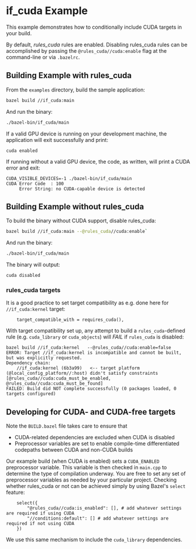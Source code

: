 # if_cuda Example

This example demonstrates how to conditionally include CUDA targets in your build.

By default, _rules_cuda_ rules are enabled. Disabling rules_cuda rules can be accomplished by passing the `@rules_cuda//cuda:enable`
flag at the command-line or via `.bazelrc`.

## Building Example with rules_cuda

From the `examples` directory, build the sample application:

```bash
bazel build //if_cuda:main
```

And run the binary:

```bash
./bazel-bin/if_cuda/main
```

If a valid GPU device is running on your development machine, the application will exit successfully and print:

```
cuda enabled
```

If running without a valid GPU device, the code, as written, will print a CUDA error and exit:

```
CUDA_VISIBLE_DEVICES=-1 ./bazel-bin/if_cuda/main
CUDA Error Code  : 100
     Error String: no CUDA-capable device is detected
```

## Building Example without rules_cuda

To build the binary without CUDA support, disable rules_cuda:

```bash
bazel build //if_cuda:main --@rules_cuda//cuda:enable`
```

And run the binary:

```bash
./bazel-bin/if_cuda/main
```

The binary will output:

```
cuda disabled
```

### rules_cuda targets

It is a good practice to set target compatibility as e.g. done here for `//if_cuda:kernel` target:

```
    target_compatible_with = requires_cuda(),
```

With target compatibility set up, any attempt to build a `rules_cuda`-defined rule (e.g. `cuda_library` or `cuda_objects`) will _FAIL_ if `rules_cuda` is disabled:

```
bazel build //if_cuda:kernel   --@rules_cuda//cuda:enable=false
ERROR: Target //if_cuda:kernel is incompatible and cannot be built, but was explicitly requested.
Dependency chain:
    //if_cuda:kernel (6b3a99)   <-- target platform (@local_config_platform//:host) didn't satisfy constraints [@rules_cuda//cuda:cuda_must_be_enabled, @rules_cuda//cuda:cuda_must_be_found]
FAILED: Build did NOT complete successfully (0 packages loaded, 0 targets configured)
```

## Developing for CUDA- and CUDA-free targets

Note the `BUILD.bazel` file takes care to ensure that

- CUDA-related dependencies are excluded when CUDA is disabled
- Preprocessor variables are set to enable compile-time differentiated codepaths between CUDA and non-CUDA builds

Our example build (when CUDA is enabled) sets a `CUDA_ENABLED` preprocessor variable. This variable is then checked in `main.cpp` to determine
the type of compilation underway. You are free to set any set of preprocessor variables as needed by your particular project. Checking whether
rules_cuda or not can be achieved simply by using Bazel's `select` feature:

```
    select({
        "@rules_cuda//cuda:is_enabled": [], # add whatever settings are required if using CUDA
        "//conditions:default": [] # add whatever settings are required if not using CUDA
    })
```

We use this same mechanism to include the `cuda_library` dependencies.
